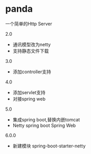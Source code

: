 # panda
一个简单的Http Server

2.0 
* 通讯模型改为netty
* 支持静态文件下载

3.0
* 添加controller支持


4.0
* 添加servlet支持
* 对接spring web

5.0
* 集成spring boot,替换内嵌tomcat
* Netty spring boot Spring Web

6.0.0
* 新建模块 spring-boot-starter-netty